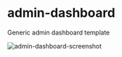 # admin-dashboard

Generic admin dashboard template

![admin-dashboard-screenshot](https://github.com/finnian-smith/admin-dashboard/assets/57259205/88d85572-7080-40f4-a321-403f1d9a873e)

